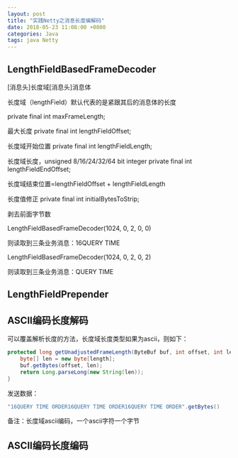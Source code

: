 ```yaml
---
layout: post
title: "实践Netty之消息长度编解码"
date: 2018-05-23 11:08:00 +0800
categories: Java
tags: java Netty
---
```


## LengthFieldBasedFrameDecoder

[消息头]长度域[消息头]消息体

长度域（lengthField）默认代表的是紧跟其后的消息体的长度

private final int maxFrameLength;

最大长度
 private final int lengthFieldOffset;

长度域开始位置
 private final int lengthFieldLength;

长度域长度，unsigned 8/16/24/32/64 bit integer
 private final int lengthFieldEndOffset;

长度域结束位置=lengthFieldOffset + lengthFieldLength

长度值修正
 private final int initialBytesToStrip;

剥去前面字节数



LengthFieldBasedFrameDecoder(1024, 0, 2, 0, 0)

则读取到三条业务消息：16QUERY TIME

LengthFieldBasedFrameDecoder(1024, 0, 2, 0, 2)

则读取到三条业务消息：QUERY TIME

## LengthFieldPrepender



## ASCII编码长度解码

可以覆盖解析长度的方法，长度域长度类型如果为ascii，则如下：

```java
protected long getUnadjustedFrameLength(ByteBuf buf, int offset, int length, ByteOrder order){
	byte[] len = new byte[length];
	buf.getBytes(offset, len);
	return Long.parseLong(new String(len));
}
```

发送数据：

```java
"16QUERY TIME ORDER16QUERY TIME ORDER16QUERY TIME ORDER".getBytes()
```

 备注：长度域ascii编码，一个ascii字符一个字节

## ASCII编码长度编码